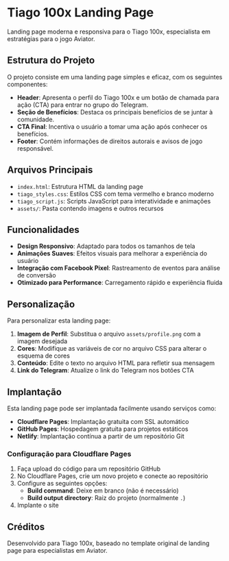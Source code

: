 # Tiago 100x Landing Page

Landing page moderna e responsiva para o Tiago 100x, especialista em estratégias para o jogo Aviator.

## Estrutura do Projeto

O projeto consiste em uma landing page simples e eficaz, com os seguintes componentes:

- **Header**: Apresenta o perfil do Tiago 100x e um botão de chamada para ação (CTA) para entrar no grupo do Telegram.
- **Seção de Benefícios**: Destaca os principais benefícios de se juntar à comunidade.
- **CTA Final**: Incentiva o usuário a tomar uma ação após conhecer os benefícios.
- **Footer**: Contém informações de direitos autorais e avisos de jogo responsável.

## Arquivos Principais

- `index.html`: Estrutura HTML da landing page
- `tiago_styles.css`: Estilos CSS com tema vermelho e branco moderno
- `tiago_script.js`: Scripts JavaScript para interatividade e animações
- `assets/`: Pasta contendo imagens e outros recursos

## Funcionalidades

- **Design Responsivo**: Adaptado para todos os tamanhos de tela
- **Animações Suaves**: Efeitos visuais para melhorar a experiência do usuário
- **Integração com Facebook Pixel**: Rastreamento de eventos para análise de conversão
- **Otimizado para Performance**: Carregamento rápido e experiência fluida

## Personalização

Para personalizar esta landing page:

1. **Imagem de Perfil**: Substitua o arquivo `assets/profile.png` com a imagem desejada
2. **Cores**: Modifique as variáveis de cor no arquivo CSS para alterar o esquema de cores
3. **Conteúdo**: Edite o texto no arquivo HTML para refletir sua mensagem
4. **Link do Telegram**: Atualize o link do Telegram nos botões CTA

## Implantação

Esta landing page pode ser implantada facilmente usando serviços como:

- **Cloudflare Pages**: Implantação gratuita com SSL automático
- **GitHub Pages**: Hospedagem gratuita para projetos estáticos
- **Netlify**: Implantação contínua a partir de um repositório Git

### Configuração para Cloudflare Pages

1. Faça upload do código para um repositório GitHub
2. No Cloudflare Pages, crie um novo projeto e conecte ao repositório
3. Configure as seguintes opções:
   - **Build command**: Deixe em branco (não é necessário)
   - **Build output directory**: Raiz do projeto (normalmente `.`)
4. Implante o site

## Créditos

Desenvolvido para Tiago 100x, baseado no template original de landing page para especialistas em Aviator.
